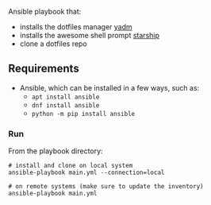 Ansible playbook that:

* installs the dotfiles manager [yadm](https://github.com/TheLocehiliosan/yadm)
* installs the awesome shell prompt [starship](https://github.com/starship/starship)
* clone a dotfiles repo

## Requirements

* Ansible, which can be installed in a few ways, such as:
  * ```apt install ansible```
  * ```dnf install ansible```
  * ```python -m pip install ansible```
    
### Run

From the playbook directory:

```
# install and clone on local system
ansible-playbook main.yml --connection=local

# on remote systems (make sure to update the inventory)
ansible-playbook main.yml
```
